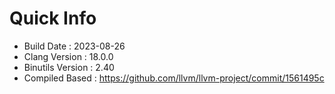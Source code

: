 # Quick Info
* Build Date : 2023-08-26
* Clang Version : 18.0.0
* Binutils Version : 2.40
* Compiled Based : https://github.com/llvm/llvm-project/commit/1561495c
